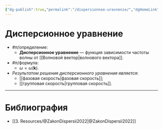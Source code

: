 ```yaml
---
{"dg-publish":true,"permalink":"/dispersionnoe-uravnenie/","dgHomeLink":true,"dgPassFrontmatter":false}
---
```



# Дисперсионное уравнение

- #π/определение:
	- **Дисперсионное уравнение** — функция зависимости частоты волны от [[Волновой вектор|волнового вектора]].
- #π/формула:
	- $\omega=\omega(\mathbf{k})$.
- *Результатом решения дисперсионного уравнения является*:
	- [[фазовая скорость|фазовая скорость]];
	- [[групповая скорость|групповая скорость]].

---

# Библиография

- [[3. Resources/@ZakonDispersii2022|@ZakonDispersii2022]]